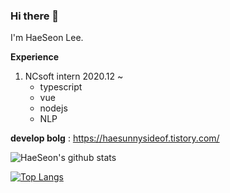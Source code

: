 ### Hi there 👋
I'm HaeSeon Lee.

**Experience**
1. NCsoft intern 2020.12 ~ 
    * typescript
    * vue
    * nodejs
    * NLP


**develop bolg** : https://haesunnysideof.tistory.com/


![HaeSeon's github stats](https://github-readme-stats.vercel.app/api?username=HaeSeon&show_icons=true)

[![Top Langs](https://github-readme-stats.vercel.app/api/top-langs/?username=HaeSeon&layout=compact)](https://github.com/HaeSeon/github-readme-stats)


<!--
**HaeSeon/haeseon** is a ✨ _special_ ✨ repository because its `README.md` (this file) appears on your GitHub profile.

Here are some ideas to get you started:

- 🔭 I’m currently working on cafe.
- 🌱 I’m currently learning ...
- 👯 I’m looking to collaborate on ...
- 🤔 I’m looking for help with ...
- 💬 Ask me about ...
- 📫 How to reach me: ...
- 😄 Pronouns: ...
- ⚡ Fun fact: extremly cute
-->

